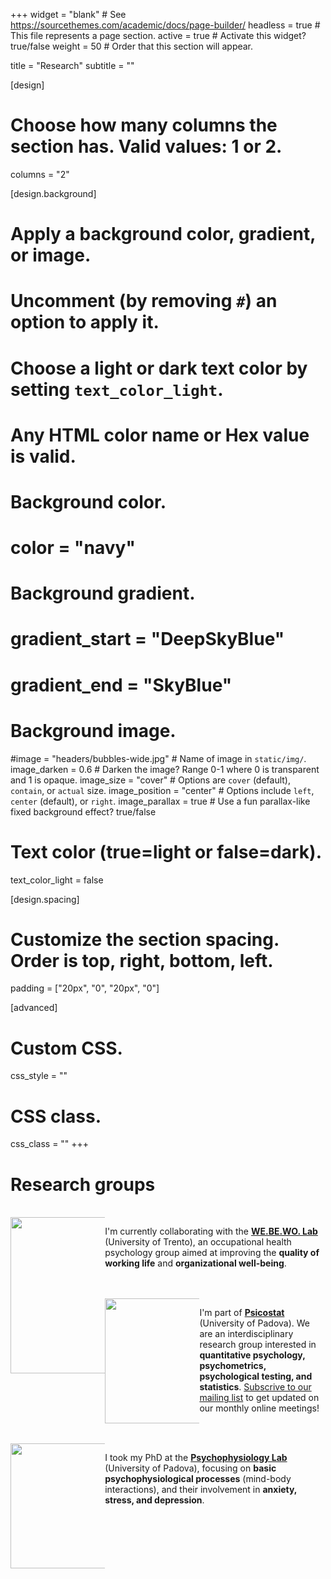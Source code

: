 +++
widget = "blank"  # See https://sourcethemes.com/academic/docs/page-builder/
headless = true  # This file represents a page section.
active = true  # Activate this widget? true/false
weight = 50  # Order that this section will appear.

title = "Research"
subtitle = ""

[design]
  # Choose how many columns the section has. Valid values: 1 or 2.
  columns = "2"

[design.background]
  # Apply a background color, gradient, or image.
  #   Uncomment (by removing `#`) an option to apply it.
  #   Choose a light or dark text color by setting `text_color_light`.
  #   Any HTML color name or Hex value is valid.

  # Background color.
  # color = "navy"
  
  # Background gradient.
  # gradient_start = "DeepSkyBlue"
  # gradient_end = "SkyBlue"
  
  # Background image.
  #image = "headers/bubbles-wide.jpg"  # Name of image in `static/img/`.
  image_darken = 0.6  # Darken the image? Range 0-1 where 0 is transparent and 1 is opaque.
  image_size = "cover"  #  Options are `cover` (default), `contain`, or `actual` size.
  image_position = "center"  # Options include `left`, `center` (default), or `right`.
  image_parallax = true  # Use a fun parallax-like fixed background effect? true/false

  # Text color (true=light or false=dark).
  text_color_light = false

[design.spacing]
  # Customize the section spacing. Order is top, right, bottom, left.
  padding = ["20px", "0", "20px", "0"]

[advanced]
 # Custom CSS. 
 css_style = ""
 
 # CSS class.
 css_class = ""
+++

# Research groups

<br>

<div style="float: left; width: 30%;">
  <img class= logo src="img/webewo_logo.png" width="250" align="middle">
</div>

I'm currently collaborating with the <b> [WE.BE.WO. Lab](https://www.cogsci.unitn.it/713/webewo-lab-well-being-at-work-lab) </b> (University of Trento), an occupational health psychology group aimed at improving the **quality of working life** and **organizational well-being**.

<br>
<br>

<div style="float: left; width: 30%;">
  <img class= logo src="img/Psicostat_hexagon.svg" width="200" align="middle">
</div>

I'm part of <b> [Psicostat](https://psicostat.dpss.psy.unipd.it/) </b> (University of Padova). We are an interdisciplinary research group interested in **quantitative psychology, psychometrics, psychological testing, and statistics**. [Subscrive to our mailing list](https://lists.dpss.psy.unipd.it/postorius/lists/psicostat.lists.dpss.psy.unipd.it/) to get updated on our monthly online meetings!

<br>
<br>

<div style="float: left; width: 30%;">
<img class= logo src="img/logo_psyphyLab.svg" width="200" align="middle">
</div>

I took my PhD at the <b>[Psychophysiology Lab](https://dpg.unipd.it/en/psyphylab)</b> (University of Padova), focusing on **basic psychophysiological processes** (mind-body interactions), and their involvement in **anxiety, stress, and depression**.
